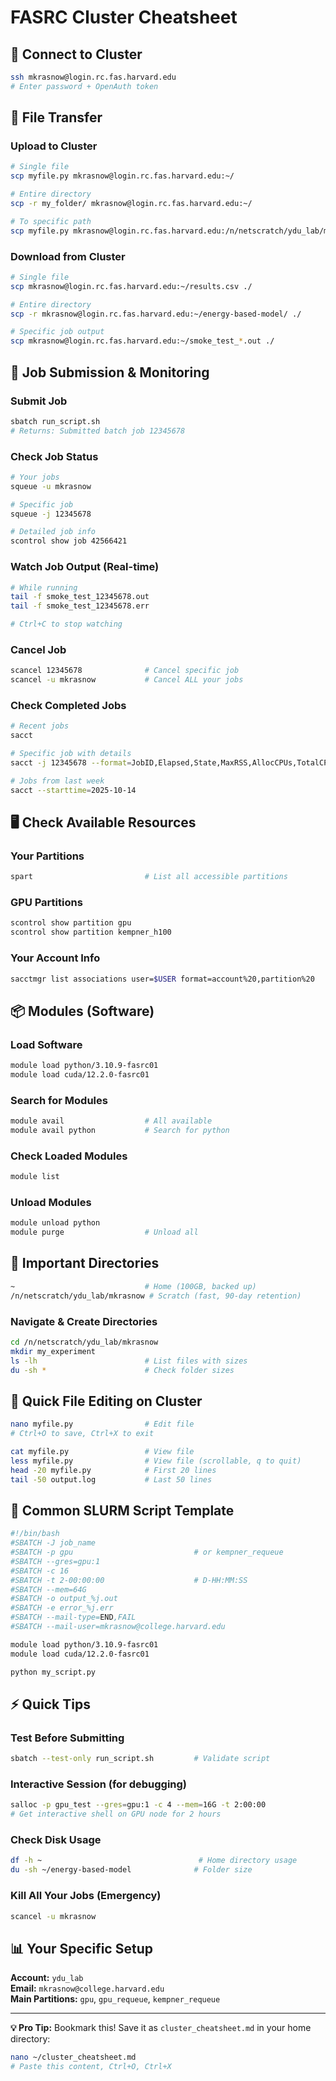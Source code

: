 # FASRC Cluster Cheatsheet

## 🔐 Connect to Cluster
```bash
ssh mkrasnow@login.rc.fas.harvard.edu
# Enter password + OpenAuth token
```

## 📁 File Transfer

### Upload to Cluster
```bash
# Single file
scp myfile.py mkrasnow@login.rc.fas.harvard.edu:~/

# Entire directory
scp -r my_folder/ mkrasnow@login.rc.fas.harvard.edu:~/

# To specific path
scp myfile.py mkrasnow@login.rc.fas.harvard.edu:/n/netscratch/ydu_lab/mkrasnow/
```

### Download from Cluster
```bash
# Single file
scp mkrasnow@login.rc.fas.harvard.edu:~/results.csv ./

# Entire directory
scp -r mkrasnow@login.rc.fas.harvard.edu:~/energy-based-model/ ./

# Specific job output
scp mkrasnow@login.rc.fas.harvard.edu:~/smoke_test_*.out ./
```

## 🚀 Job Submission & Monitoring

### Submit Job
```bash
sbatch run_script.sh
# Returns: Submitted batch job 12345678
```

### Check Job Status
```bash
# Your jobs
squeue -u mkrasnow

# Specific job
squeue -j 12345678

# Detailed job info
scontrol show job 42566421
```

### Watch Job Output (Real-time)
```bash
# While running
tail -f smoke_test_12345678.out
tail -f smoke_test_12345678.err

# Ctrl+C to stop watching
```

### Cancel Job
```bash
scancel 12345678              # Cancel specific job
scancel -u mkrasnow           # Cancel ALL your jobs
```

### Check Completed Jobs
```bash
# Recent jobs
sacct

# Specific job with details
sacct -j 12345678 --format=JobID,Elapsed,State,MaxRSS,AllocCPUs,TotalCPU

# Jobs from last week
sacct --starttime=2025-10-14
```

## 🖥️ Check Available Resources

### Your Partitions
```bash
spart                         # List all accessible partitions
```

### GPU Partitions
```bash
scontrol show partition gpu
scontrol show partition kempner_h100
```

### Your Account Info
```bash
sacctmgr list associations user=$USER format=account%20,partition%20
```

## 📦 Modules (Software)

### Load Software
```bash
module load python/3.10.9-fasrc01
module load cuda/12.2.0-fasrc01
```

### Search for Modules
```bash
module avail                  # All available
module avail python           # Search for python
```

### Check Loaded Modules
```bash
module list
```

### Unload Modules
```bash
module unload python
module purge                  # Unload all
```

## 📂 Important Directories

```bash
~                             # Home (100GB, backed up)
/n/netscratch/ydu_lab/mkrasnow # Scratch (fast, 90-day retention)
```

### Navigate & Create Directories
```bash
cd /n/netscratch/ydu_lab/mkrasnow
mkdir my_experiment
ls -lh                        # List files with sizes
du -sh *                      # Check folder sizes
```

## 📝 Quick File Editing on Cluster

```bash
nano myfile.py                # Edit file
# Ctrl+O to save, Ctrl+X to exit

cat myfile.py                 # View file
less myfile.py                # View file (scrollable, q to quit)
head -20 myfile.py            # First 20 lines
tail -50 output.log           # Last 50 lines
```

## 🔧 Common SLURM Script Template

```bash
#!/bin/bash
#SBATCH -J job_name
#SBATCH -p gpu                           # or kempner_requeue
#SBATCH --gres=gpu:1
#SBATCH -c 16
#SBATCH -t 2-00:00:00                    # D-HH:MM:SS
#SBATCH --mem=64G
#SBATCH -o output_%j.out
#SBATCH -e error_%j.err
#SBATCH --mail-type=END,FAIL
#SBATCH --mail-user=mkrasnow@college.harvard.edu

module load python/3.10.9-fasrc01
module load cuda/12.2.0-fasrc01

python my_script.py
```

## ⚡ Quick Tips

### Test Before Submitting
```bash
sbatch --test-only run_script.sh         # Validate script
```

### Interactive Session (for debugging)
```bash
salloc -p gpu_test --gres=gpu:1 -c 4 --mem=16G -t 2:00:00
# Get interactive shell on GPU node for 2 hours
```

### Check Disk Usage
```bash
df -h ~                                   # Home directory usage
du -sh ~/energy-based-model              # Folder size
```

### Kill All Your Jobs (Emergency)
```bash
scancel -u mkrasnow
```

## 📊 Your Specific Setup

**Account:** `ydu_lab`  
**Email:** `mkrasnow@college.harvard.edu`  
**Main Partitions:** `gpu`, `gpu_requeue`, `kempner_requeue`

---

**💡 Pro Tip:** Bookmark this! Save it as `cluster_cheatsheet.md` in your home directory:
```bash
nano ~/cluster_cheatsheet.md
# Paste this content, Ctrl+O, Ctrl+X
```